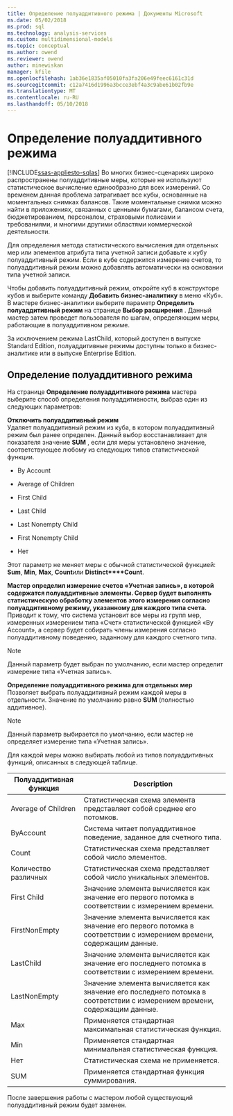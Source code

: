 ```yaml
---
title: Определение полуаддитивного режима | Документы Microsoft
ms.date: 05/02/2018
ms.prod: sql
ms.technology: analysis-services
ms.custom: multidimensional-models
ms.topic: conceptual
ms.author: owend
ms.reviewer: owend
author: minewiskan
manager: kfile
ms.openlocfilehash: 1ab36e1835af05010fa3fa206e49feec6161c31d
ms.sourcegitcommit: c12a7416d1996a3bcce3ebf4a3c9abe61b02fb9e
ms.translationtype: MT
ms.contentlocale: ru-RU
ms.lasthandoff: 05/10/2018
---
```

# <a name="define-semiadditive-behavior"></a>Определение полуаддитивного режима
[!INCLUDE[ssas-appliesto-sqlas](../../includes/ssas-appliesto-sqlas.md)]
  Во многих бизнес-сценариях широко распространены полуаддитивные меры, которые не используют статистическое вычисление единообразно для всех измерений. Со временем данная проблема затрагивает все кубы, основанные на моментальных снимках балансов. Такие моментальные снимки можно найти в приложениях, связанных с ценными бумагами, балансом счета, бюджетированием, персоналом, страховыми полисами и требованиями, и многими другими областями коммерческой деятельности.  
  
 Для определения метода статистического вычисления для отдельных мер или элементов атрибута типа учетной записи добавьте к кубу полуаддитивный режим. Если в кубе содержится измерение счетов, то полуаддитивный режим можно добавлять автоматически на основании типа учетной записи.  
  
 Чтобы добавить полуаддитивный режим, откройте куб в конструкторе кубов и выберите команду **Добавить бизнес-аналитику** в меню «Куб». В мастере бизнес-аналитики выберите параметр **Определить полуаддитивный режим** на странице **Выбор расширения** . Данный мастер затем проведет пользователя по шагам, определяющим меры, работающие в полуаддитивном режиме.  
  
 За исключением режима LastChild, который доступен в выпуске Standard Edition, полуаддитивные режимы доступны только в бизнес-аналитике или в выпуске Enterprise Edition.  
  
## <a name="define-semiadditive-behavior"></a>Определение полуаддитивного режима  
 На странице **Определение полуаддитивного режима** мастера выберите способ определения полуаддитивности, выбрав один из следующих параметров:  
  
 **Отключить полуаддитивный режим**  
 Удаляет полуаддитивный режим из куба, в котором полуаддитивный режим был ранее определен. Данный выбор восстанавливает для показателя значение **SUM** , если для меры установлено значение, соответствующее любому из следующих типов статистической функции.  
  
-   By Account  
  
-   Average of Children  
  
-   First Child  
  
-   Last Child  
  
-   Last Nonempty Child  
  
-   First Nonempty Child  
  
-   Нет  
  
 Этот параметр не меняет меры с обычной статистической функцией: **Sum**, **Min**, **Max**, **Count**или **Distinct****Count**.  
  
 **Мастер определил измерение счетов «Учетная запись», в которой содержатся полуаддитивные элементы. Сервер будет выполнять статистическую обработку элементов этого измерения согласно полуаддитивному режиму, указанному для каждого типа счета.**  
 Приводит к тому, что система установит все меры из групп мер, измеренных измерением типа «Счет» статистической функцией «By Account», а сервер будет собирать члены измерения согласно полуаддитивному поведению, заданному для каждого счетного типа.  
  
> [!NOTE]  
>  Данный параметр будет выбран по умолчанию, если мастер определит измерение типа «Учетная запись».  
  
 **Определение полуаддитивного режима для отдельных мер**  
 Позволяет выбрать полуаддитивный режим каждой меры в отдельности. Значение по умолчанию равно **SUM** (полностью аддитивное).  
  
> [!NOTE]  
>  Данный параметр выбирается по умолчанию, если мастер не определяет измерение типа «Учетная запись».  
  
 Для каждой меры можно выбирать любой из типов полуаддитивных функций, описанных в следующей таблице.  
  
|Полуаддитивная функция|Description|  
|---------------------------|-----------------|  
|Average of Children|Статистическая схема элемента представляет собой среднее его потомков.|  
|ByAccount|Система читает полуаддитивное поведение, заданное для счетного типа.|  
|Count|Статистическая схема представляет собой число элементов.|  
|Количество различных|Статистическая схема представляет собой число уникальных элементов.|  
|First Child|Значение элемента вычисляется как значение его первого потомка в соответствии с измерением времени.|  
|FirstNonEmpty|Значение элемента вычисляется как значение его первого потомка в соответствии с измерением времени, содержащим данные.|  
|LastChild|Значение элемента вычисляется как значение его последнего потомка в соответствии с измерением времени.|  
|LastNonEmpty|Значение элемента вычисляется как значение его последнего потомка в соответствии с измерением времени, содержащим данные.|  
|Max|Применяется стандартная максимальная статистическая функция.|  
|Min|Применяется стандартная минимальная статистическая функция.|  
|Нет|Статистическая схема не применяется.|  
|SUM|Применяется стандартная функция суммирования.|  
  
 После завершения работы с мастером любой существующий полуаддитивный режим будет заменен.  
  
  
